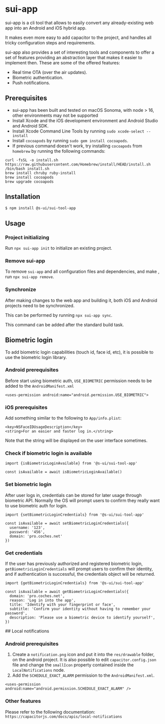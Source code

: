 # sui-app

sui-app is a cli tool that allows to easily convert any already-existing web app into an Android and iOS hybrid app.

It makes even more easy to add capacitor to the project, and handles all tricky configuration steps and requirements.

sui-app also provides a set of interesting tools and components to offer a set of features providing an abstraction layer that makes it easier to implement then. These are some of the offered features:

* Real time OTA (over the air updates).
* Biometric authentication.
* Push notifications.

## Prerequisites

* sui-app has been built and tested on macOS Sonoma, with node > 16, other environments may not be supported
* Install Xcode and the iOS development environment and Android Studio and Android SDK.
* Install Xcode Command Line Tools by running `sudo xcode-select --install`
* Install `cocoapods` by running  `sudo gem install cocoapods`.
* If previous command doesn't work, try installing `cocoapods` from `homebrew` by running the following commands:

```
curl -fsSL -o install.sh https://raw.githubusercontent.com/Homebrew/install/HEAD/install.sh
/bin/bash install.sh
brew install chruby ruby-install
brew install cocoapods
brew upgrade cocoapods
```

## Installation

```sh
$ npm install @s-ui/sui-tool-app
```

## Usage

### Project initializing

Run `npx sui-app init` to initialize an existing project.

### Remove sui-app

To remove `sui-app` and all configuration files and dependencies, and make  , run `npx sui-app remove`.

### Synchronize

After making changes to the web app and building it, both iOS and Android projects need to be synchronized. 

This can be performed by running `npx sui-app sync`.

This command can be added after the standard build task.

## Biometric login

To add biometric login capabilities (touch id, face id, etc), it is possible to use the biometric login library.

### Android prerequisites

Before start using biometric auth, `USE_BIOMETRIC` permission needs to be added to the `AndroidManifest.xml`

```
<uses-permission android:name="android.permission.USE_BIOMETRIC">
```

### iOS prerequisites

Add something similar to the following to `App/info.plist`:

```
<key>NSFaceIDUsageDescription</key>
<string>For an easier and faster log in.</string>
```

Note that the string will be displayed on the user interface sometimes.

### Check if biometric login is available

```
import {isBiometricLoginAvailable} from '@s-ui/sui-tool-app'

const isAvailable = await isBiometricLoginAvailable()
```

### Set biometric login

After user logs in, credentials can be stored for later usage through biometric API. 
Normally the OS will prompt users to confirm they really want to use biometric auth for login.

```
import {setBiometricLoginCredentials} from '@s-ui/sui-tool-app'

const isAvailable = await setBiometricLoginCredentials({
  username: '123',
  password: '456',
  domain: 'pro.coches.net'
})
```

### Get credentials

If the user has previously authorized and registered biometric login, `getBiometricLoginCredentials` will prompt users to confirm their identity, and if authentication is successful, the credentials object will be returned.

```
import {getBiometricLoginCredentials} from '@s-ui/sui-tool-app'

const isAvailable = await getBiometricLoginCredentials({
  domain: 'pro.coches.net',
  reason: 'Log in into the app',
  title: 'Identify with your fingerprint or face',
  subtitle: 'Confirm your identity without having to remember your password',
  description: 'Please use a biometric device to identify yourself',
})
```

## Local notifications 

### Android prerequisites

1. Create a `notification.png` icon and put it into the `res/drawable` folder, on the android project. It is also possible to edit `capacitor.config.json` file and change the `smallIcon` property contained inside the `LocalNotifications` node.
2. Add the `SCHEDULE_EXACT_ALARM` permission to the `AndroidManifest.xml`.

```
<uses-permission android:name="android.permission.SCHEDULE_EXACT_ALARM" />
```

### Other features

Please refer to the following documentation: `https://capacitorjs.com/docs/apis/local-notifications`